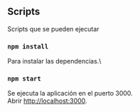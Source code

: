 ## Scripts

Scripts que se pueden ejecutar

### `npm install`

Para instalar las dependencias.\

### `npm start`

Se ejecuta la aplicación en el puerto 3000.\
Abrir [http://localhost:3000](http://localhost:3000).


